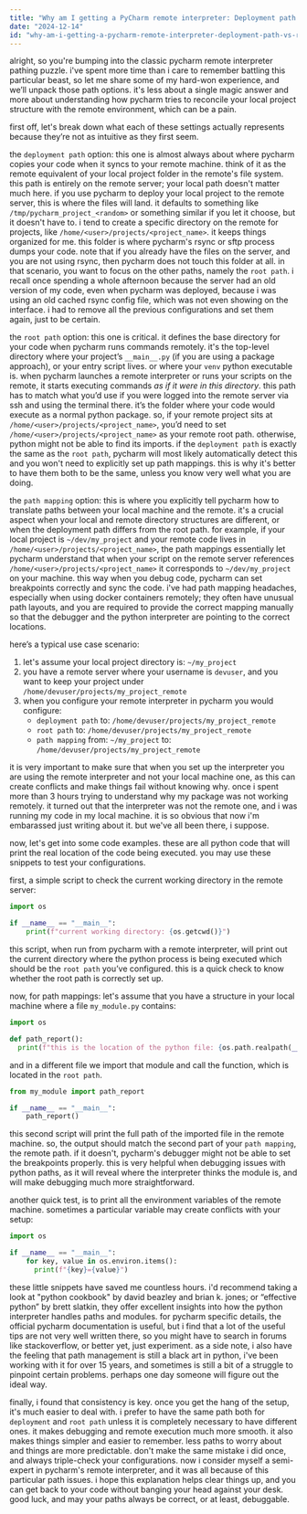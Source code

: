 ```yaml
---
title: "Why am I getting a PyCharm remote interpreter: Deployment path VS Root path VS Path mapping?"
date: "2024-12-14"
id: "why-am-i-getting-a-pycharm-remote-interpreter-deployment-path-vs-root-path-vs-path-mapping"
---
```


alright, so you're bumping into the classic pycharm remote interpreter pathing puzzle. i've spent more time than i care to remember battling this particular beast, so let me share some of my hard-won experience, and we’ll unpack those path options. it's less about a single magic answer and more about understanding how pycharm tries to reconcile your local project structure with the remote environment, which can be a pain.

first off, let's break down what each of these settings actually represents because they’re not as intuitive as they first seem.

the `deployment path` option: this one is almost always about where pycharm copies your code when it syncs to your remote machine. think of it as the remote equivalent of your local project folder in the remote's file system. this path is entirely on the remote server; your local path doesn't matter much here. if you use pycharm to deploy your local project to the remote server, this is where the files will land. it defaults to something like `/tmp/pycharm_project_<random>` or something similar if you let it choose, but it doesn't have to. i tend to create a specific directory on the remote for projects, like `/home/<user>/projects/<project_name>`. it keeps things organized for me. this folder is where pycharm's rsync or sftp process dumps your code. note that if you already have the files on the server, and you are not using rsync, then pycharm does not touch this folder at all. in that scenario, you want to focus on the other paths, namely the `root path`. i recall once spending a whole afternoon because the server had an old version of my code, even when pycharm was deployed, because i was using an old cached rsync config file, which was not even showing on the interface. i had to remove all the previous configurations and set them again, just to be certain.

the `root path` option: this one is critical. it defines the base directory for your code when pycharm runs commands remotely. it's the top-level directory where your project’s `__main__.py` (if you are using a package approach), or your entry script lives. or where your `venv` python executable is. when pycharm launches a remote interpreter or runs your scripts on the remote, it starts executing commands *as if it were in this directory*. this path has to match what you’d use if you were logged into the remote server via ssh and using the terminal there. it’s the folder where your code would execute as a normal python package.  so, if your remote project sits at `/home/<user>/projects/<project_name>`, you’d need to set `/home/<user>/projects/<project_name>` as your remote root path. otherwise, python might not be able to find its imports. if the `deployment path` is exactly the same as the `root path`, pycharm will most likely automatically detect this and you won't need to explicitly set up path mappings. this is why it's better to have them both to be the same, unless you know very well what you are doing.

the `path mapping` option: this is where you explicitly tell pycharm how to translate paths between your local machine and the remote. it's a crucial aspect when your local and remote directory structures are different, or when the deployment path differs from the root path. for example, if your local project is `~/dev/my_project` and your remote code lives in `/home/<user>/projects/<project_name>`, the path mappings essentially let pycharm understand that when your script on the remote server references `/home/<user>/projects/<project_name>` it corresponds to `~/dev/my_project` on your machine. this way when you debug code, pycharm can set breakpoints correctly and sync the code. i've had path mapping headaches, especially when using docker containers remotely; they often have unusual path layouts, and you are required to provide the correct mapping manually so that the debugger and the python interpreter are pointing to the correct locations.

here’s a typical use case scenario:

1.  let's assume your local project directory is: `~/my_project`
2.  you have a remote server where your username is `devuser`, and you want to keep your project under `/home/devuser/projects/my_project_remote`
3.  when you configure your remote interpreter in pycharm you would configure:
    *   `deployment path` to: `/home/devuser/projects/my_project_remote`
    *   `root path` to: `/home/devuser/projects/my_project_remote`
    *   `path mapping` from:  `~/my_project` to: `/home/devuser/projects/my_project_remote`

it is very important to make sure that when you set up the interpreter you are using the remote interpreter and not your local machine one, as this can create conflicts and make things fail without knowing why. once i spent more than 3 hours trying to understand why my package was not working remotely. it turned out that the interpreter was not the remote one, and i was running my code in my local machine. it is so obvious that now i'm embarassed just writing about it. but we've all been there, i suppose.

now, let's get into some code examples. these are all python code that will print the real location of the code being executed. you may use these snippets to test your configurations.

first, a simple script to check the current working directory in the remote server:

```python
import os

if __name__ == "__main__":
    print(f"current working directory: {os.getcwd()}")
```

this script, when run from pycharm with a remote interpreter, will print out the current directory where the python process is being executed which should be the `root path` you’ve configured. this is a quick check to know whether the root path is correctly set up.

now, for path mappings: let's assume that you have a structure in your local machine where a file `my_module.py` contains:

```python
import os

def path_report():
  print(f"this is the location of the python file: {os.path.realpath(__file__)}")
```

and in a different file we import that module and call the function, which is located in the `root path`.

```python
from my_module import path_report

if __name__ == "__main__":
    path_report()
```

this second script will print the full path of the imported file in the remote machine. so, the output should match the second part of your `path mapping`, the remote path. if it doesn't, pycharm's debugger might not be able to set the breakpoints properly. this is very helpful when debugging issues with python paths, as it will reveal where the interpreter thinks the module is, and will make debugging much more straightforward.

another quick test, is to print all the environment variables of the remote machine. sometimes a particular variable may create conflicts with your setup:

```python
import os

if __name__ == "__main__":
    for key, value in os.environ.items():
      print(f"{key}={value}")
```

these little snippets have saved me countless hours. i'd recommend taking a look at "python cookbook" by david beazley and brian k. jones; or “effective python” by brett slatkin, they offer excellent insights into how the python interpreter handles paths and modules. for pycharm specific details, the official pycharm documentation is useful, but i find that a lot of the useful tips are not very well written there, so you might have to search in forums like stackoverflow, or better yet, just experiment. as a side note, i also have the feeling that path management is still a black art in python, i've been working with it for over 15 years, and sometimes is still a bit of a struggle to pinpoint certain problems. perhaps one day someone will figure out the ideal way.

finally, i found that consistency is key. once you get the hang of the setup, it's much easier to deal with. i prefer to have the same path both for `deployment` and `root path` unless it is completely necessary to have different ones. it makes debugging and remote execution much more smooth. it also makes things simpler and easier to remember. less paths to worry about and things are more predictable. don't make the same mistake i did once, and always triple-check your configurations. now i consider myself a semi-expert in pycharm's remote interpreter, and it was all because of this particular path issues. i hope this explanation helps clear things up, and you can get back to your code without banging your head against your desk. good luck, and may your paths always be correct, or at least, debuggable.
